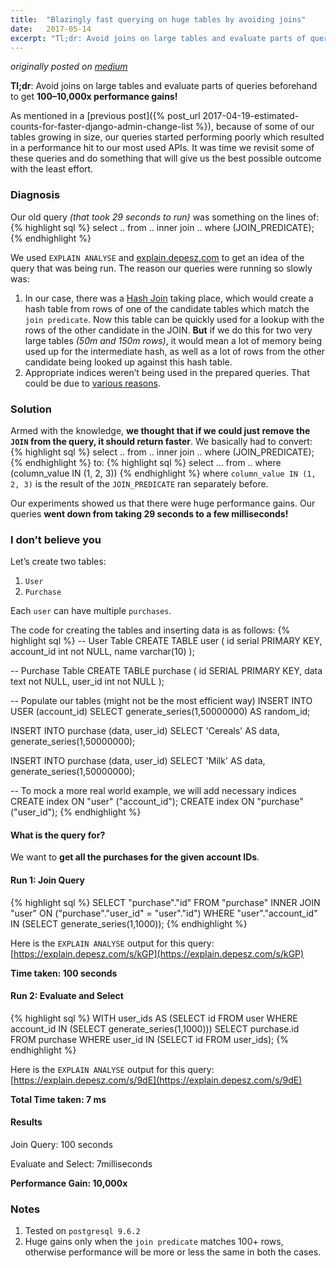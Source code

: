```yaml
---
title:	"Blazingly fast querying on huge tables by avoiding joins"
date:	2017-05-14
excerpt: "Tl;dr: Avoid joins on large tables and evaluate parts of queries beforehand to get 100–10,000x performance gains!"
---
```

_originally posted on [medium][original-article-link]_

**Tl;dr**: Avoid joins on large tables and evaluate parts of queries beforehand to get **100–10,000x performance gains!**

As mentioned in a [previous post]({% post_url 2017-04-19-estimated-counts-for-faster-django-admin-change-list %}), because of some of our tables growing in size, our queries started performing poorly which resulted in a performance hit to our most used APIs. It was time we revisit some of these queries and do something that will give us the best possible outcome with the least effort.

### Diagnosis
Our old query _(that took 29 seconds to run)_ was something on the lines of:
{% highlight sql %}
select .. from .. inner join .. where (JOIN_PREDICATE);
{% endhighlight %}

We used `EXPLAIN ANALYSE` and [explain.depesz.com][depesz] to get an idea of the query that was being run. The reason our queries were running so slowly was:
1. In our case, there was a [Hash Join][hash-join] taking place, which would create a hash table from rows of one of the candidate tables which match the `join predicate`. Now this table can be quickly used for a lookup with the rows of the other candidate in the JOIN. **But** if we do this for two very large tables _(50m and 150m rows)_, it would mean a lot of memory being used up for the intermediate hash, as well as a lot of rows from the other candidate being looked up against this hash table.
2. Appropriate indices weren’t being used in the prepared queries. That could be due to [various reasons][indices-reason].

### Solution
Armed with the knowledge, **we thought that if we could just remove the `JOIN` from the query, it should return faster**.
We basically had to convert:
{% highlight sql %}
select .. from .. inner join .. where (JOIN_PREDICATE);
{% endhighlight %}
to:
{% highlight sql %}
select ... from .. where (column_value IN (1, 2, 3))
{% endhighlight %}
where `column_value IN (1, 2, 3)` is the result of the `JOIN_PREDICATE` ran separately before.

>
Our experiments showed us that there were huge performance gains. Our queries **went down from taking 29 seconds to a few milliseconds!**

### I don’t believe you
Let’s create two tables:
1. `User`
2. `Purchase`

Each `user` can have multiple `purchases`.

The code for creating the tables and inserting data is as follows:
{% highlight sql %}
-- User Table
CREATE TABLE user (
id serial PRIMARY KEY,
account_id int not NULL,
name varchar(10)
);

-- Purchase Table
CREATE TABLE purchase (
id SERIAL PRIMARY KEY,
data text not NULL,
user_id int not NULL
);

-- Populate our tables (might not be the most efficient way)
INSERT INTO USER (account_id)
SELECT generate_series(1,50000000) AS random_id;

INSERT INTO purchase (data, user_id)
SELECT 'Cereals' AS data,
       generate_series(1,50000000);
       
INSERT INTO purchase (data, user_id)
SELECT 'Milk' AS data,
       generate_series(1,50000000);


-- To mock a more real world example, we will add necessary indices
CREATE index ON "user" ("account_id");
CREATE index ON "purchase" ("user_id");
{% endhighlight %}

#### What is the query for?
We want to **get all the purchases for the given account IDs**.

#### Run 1: Join Query
{% highlight sql %}
SELECT "purchase"."id"
FROM "purchase"
INNER JOIN "user" ON ("purchase"."user_id" = "user"."id")
WHERE "user"."account_id" IN
    (SELECT generate_series(1,1000));
{% endhighlight %}

Here is the `EXPLAIN ANALYSE` output for this query: [https://explain.depesz.com/s/kGP](https://explain.depesz.com/s/kGP)

**Time taken: 100 seconds**

#### Run 2: Evaluate and Select
{% highlight sql %}
WITH user_ids AS
  (SELECT id
   FROM user
   WHERE account_id IN
       (SELECT generate_series(1,1000)))
SELECT purchase.id
FROM purchase
WHERE user_id IN
    (SELECT id
     FROM user_ids);
{% endhighlight %}

Here is the `EXPLAIN ANALYSE` output for this query: [https://explain.depesz.com/s/9dE](https://explain.depesz.com/s/9dE)

**Total Time taken: 7 ms**

#### Results
Join Query: 100 seconds

Evaluate and Select: 7milliseconds

**Performance Gain: 10,000x**

### Notes
1. Tested on `postgresql 9.6.2`
2. Huge gains only when the `join predicate` matches 100+ rows, otherwise performance will be more or less the same in both the cases.

[original-article-link]: https://medium.com/squad-engineering/blazingly-fast-querying-on-huge-tables-by-avoiding-joins-5be0fca2f523
[depesz]: https://explain.depesz.com/
[hash-join]: https://www.depesz.com/2013/05/09/explaining-the-unexplainable-part-3/#hash
[indices-reason]: https://www.depesz.com/2010/09/09/why-is-my-index-not-being-used/